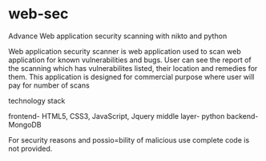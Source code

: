 # web-sec

Advance Web application security scanning with nikto and python

Web application security scanner is web application used to scan web application for known vulnerabilities and bugs. User can see the report of the scanning which has vulnerabilites listed, their location and remedies for them. This application is designed for commercial purpose where user will pay for number of scans


technology stack

frontend- HTML5, CSS3, JavaScript, Jquery
middle layer- python
backend- MongoDB

For security reasons and possio=bility of malicious use complete code is not provided.
